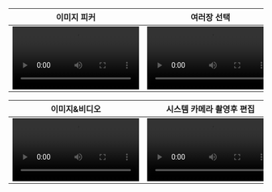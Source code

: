 |이미지 피커|여러장 선택|비디오 피커|
|---|---|---|
|<video controls autoplay width="250"><source src="./single_gallery.mp4" type="video/mp4"/></video>|<video controls autoplay width="250"><source src="./multi_gallery.mp4" type="video/mp4"/></video>|<video controls autoplay width="250"><source src="./video.mp4" type="video/mp4"/></video>|

|이미지&비디오|시스템 카메라 촬영후 편집|
|---|---|
|<video controls autoplay width="250"><source src="./chat.mp4" type="video/mp4"/></video>|<video controls autoplay width="250"><source src="./systemVideo.mp4" type="video/mp4"/></video>|